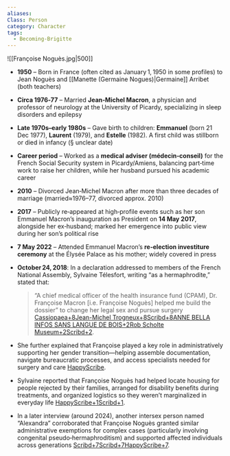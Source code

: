```yaml
---
aliases:
Class: Person
category: Character
tags:
  - Becoming-Brigitte
---
```

![[Françoise Noguès.jpg|500]]
- **1950** – Born in France (often cited as January 1, 1950 in some profiles) to Jean Noguès and [[Manette (Germaine Nogues)|Germaine]] Arribet (both teachers)     
- **Circa 1976‑77** – Married **Jean‑Michel Macron**, a physician and professor of neurology at the University of Picardy, specializing in sleep disorders and epilepsy     
- **Late 1970s–early 1980s** – Gave birth to children: **Emmanuel** (born 21 Dec 1977), **Laurent** (1979), and **Estelle** (1982). A first child was stillborn or died in infancy (§ unclear date)     
- **Career period** – Worked as a **medical adviser (médecin‑conseil)** for the French Social Security system in Picardy/Amiens, balancing part‑time work to raise her children, while her husband pursued his academic career     
- **2010** – Divorced Jean‑Michel Macron after more than three decades of marriage (married≈1976–77, divorced approx. 2010)
- **2017** – Publicly re‑appeared at high‑profile events such as her son Emmanuel Macron’s inauguration as President on **14 May 2017**, alongside her ex‑husband; marked her emergence into public view during her son’s political rise 
- **7 May 2022** – Attended Emmanuel Macron’s **re‑election investiture ceremony** at the Élysée Palace as his mother; widely covered in press 


- **October 24, 2018**: In a declaration addressed to members of the French National Assembly, Sylvaine Télesfort, writing “as a hermaphrodite,” stated that:
    
    > “A chief medical officer of the health insurance fund (CPAM), Dr. Françoise Macron [i.e. Françoise Noguès] helped me build the dossier” to change her legal sex and pursue surgery [Cassiopaea+8Jean-Michel Trogneux+8Scribd+8](https://jeanmicheltrogneux.wordpress.com/2020/02/18/brigittegate-le-dossier-pressibus/?utm_source=chatgpt.com)[ANNE BELLA INFOS SANS LANGUE DE BOIS+2Rob Scholte Museum+2Scribd+2](https://robscholtemuseum.nl/pressibus-from-jean-michel-to-brigitte-trogneux-lies-at-the-elysee/?utm_source=chatgpt.com).
    
- She further explained that Françoise played a key role in administratively supporting her gender transition—helping assemble documentation, navigate bureaucratic processes, and access specialists needed for surgery and care [HappyScribe](https://www.happyscribe.com/public/candace/becoming-brigitte-one-coincidence-too-many-ep-3?utm_source=chatgpt.com).
    
- Sylvaine reported that Françoise Noguès had helped locate housing for people rejected by their families, arranged for disability benefits during treatments, and organized logistics so they weren’t marginalized in everyday life [HappyScribe+1Scribd+1](https://www.happyscribe.com/public/candace/becoming-brigitte-one-coincidence-too-many-ep-3?utm_source=chatgpt.com).
    
- In a later interview (around 2024), another intersex person named “Alexandra” corroborated that Françoise Noguès granted similar administrative exemptions for complex cases (particularly involving congenital pseudo‑hermaphroditism) and supported affected individuals across generations [Scribd+7Scribd+7HappyScribe+7](https://www.scribd.com/document/869992362/Becoming-Brigitte?utm_source=chatgpt.com).